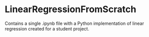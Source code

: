 # LinearRegressionFromScratch

Contains a single .ipynb file with a Python implementation of linear regression created for a student project.
